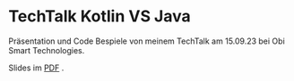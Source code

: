# TechTalk Kotlin VS Java
Präsentation und Code Bespiele von meinem TechTalk am 15.09.23 bei Obi Smart Technologies.

Slides im [PDF](./TechTalk-JavaVSKotlin.pdf) .
